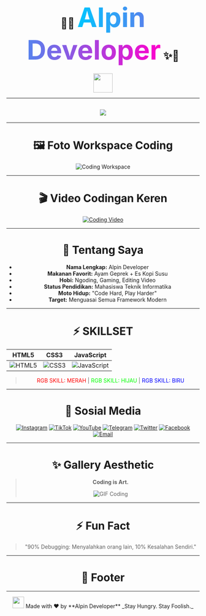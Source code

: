 <div align="center">

# 🎩✨ <span style="font-size:70px;background: linear-gradient(to right, #00c6ff, #ff00cc);-webkit-background-clip: text;color: transparent;">Alpin Developer</span> ✨🎩
<img src="https://upload.wikimedia.org/wikipedia/commons/e/e4/Twitter_Verified_Badge.svg" width="50px" height="50px">

---

## <img src="https://readme-typing-svg.demolab.com?font=Fira+Code&size=40&duration=3000&pause=1000&color=00FFFF&center=true&vCenter=true&width=1200&lines=Selamat+Datang+di+Profil+Alpin+Developer;Fullstack+Developer+and+Content+Creator;Inovasi+Tanpa+Batas;Ngoding+Sambil+Ngopi+dan+Makan+Ayam+Geprek;Stay+Creative+and+Humble;Belajar+Coding+Sampai+Tua;Ngetik+Kode+Sampai+Subuh;Alpin+Developer+Always+Gacor!">

---

# 🖼️ Foto Workspace Coding
![Coding Workspace](https://images.unsplash.com/photo-1555949963-aa79dcee981d?ixlib=rb-4.0.3&auto=format&fit=crop&w=800&q=80)

---

# 🎬 Video Codingan Keren
[![Coding Video](https://img.youtube.com/vi/V74l_zS1x8E/0.jpg)](https://www.youtube.com/watch?v=V74l_zS1x8E)

---

# 🚀 Tentang Saya

- **Nama Lengkap:** Alpin Developer
- **Makanan Favorit:** Ayam Geprek + Es Kopi Susu
- **Hobi:** Ngoding, Gaming, Editing Video
- **Status Pendidikan:** Mahasiswa Teknik Informatika
- **Moto Hidup:** "Code Hard, Play Harder"
- **Target:** Menguasai Semua Framework Modern

---

# ⚡ SKILLSET
| HTML5 | CSS3 | JavaScript |
|:----:|:----:|:----:|
| ![HTML5](https://img.icons8.com/color/96/000000/html-5.png) | ![CSS3](https://img.icons8.com/color/96/000000/css3.png) | ![JavaScript](https://img.icons8.com/color/96/000000/javascript.png) |

> <span style="color:rgb(255,0,0)">RGB SKILL: MERAH</span> | <span style="color:rgb(0,255,0)">RGB SKILL: HIJAU</span> | <span style="color:rgb(0,0,255)">RGB SKILL: BIRU</span>

---

# 📱 Sosial Media
[![Instagram](https://img.shields.io/badge/Instagram-Follow-red?style=for-the-badge&logo=instagram)](https://instagram.com/alpindev)
[![TikTok](https://img.shields.io/badge/TikTok-Profile-black?style=for-the-badge&logo=tiktok)](https://tiktok.com/@alpindev)
[![YouTube](https://img.shields.io/badge/YouTube-Subscribe-red?style=for-the-badge&logo=youtube)](https://youtube.com/@alpindev)
[![Telegram](https://img.shields.io/badge/Telegram-Chat-2CA5E0?style=for-the-badge&logo=telegram)](https://t.me/alpindev)
[![Twitter](https://img.shields.io/badge/Twitter-Follow-1DA1F2?style=for-the-badge&logo=twitter)](https://twitter.com/alpindev)
[![Facebook](https://img.shields.io/badge/Facebook-Connect-1877F2?style=for-the-badge&logo=facebook)](https://facebook.com/alpindev)
[![Email](https://img.shields.io/badge/Email-Contact-d14836?style=for-the-badge&logo=gmail)](mailto:alpindev@gmail.com)

---

# ✨ Gallery Aesthetic
> **Coding is Art.**
>
> ![GIF Coding](https://media.giphy.com/media/qgQUggAC3Pfv687qPC/giphy.gif)

---

# ⚡ Fun Fact
> "90% Debugging: Menyalahkan orang lain, 10% Kesalahan Sendiri."

---

# 🏁 Footer
<div align="center">

---
<img src="https://upload.wikimedia.org/wikipedia/commons/e/e4/Twitter_Verified_Badge.svg" width="30px" />  
Made with ❤️ by **Alpin Developer**  
_Stay Hungry. Stay Foolish._
</div>

</div>
